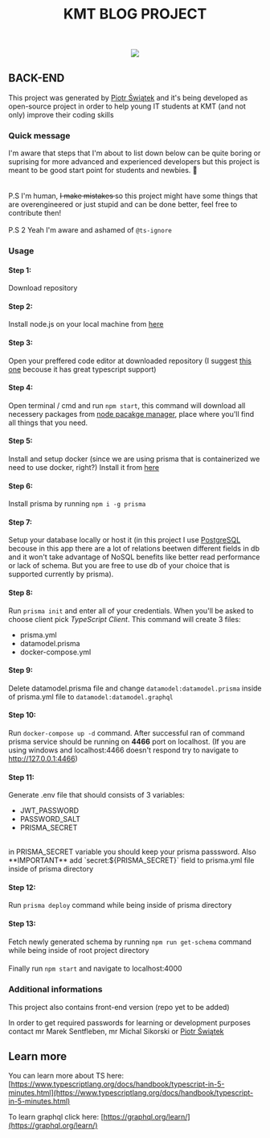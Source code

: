 <h1 align="center"> <strong> KMT BLOG PROJECT </strong> </h1>

<br />
<br />
<div align="center"><img src="https://imgur.com/1MfnLVl.png" /></div>

## BACK-END

This project was generated by [Piotr Świątek](https://github.com/piotrek12101999) and
it's being developed as open-source project in order to help young IT students at KMT (and not only)
improve their coding skills

### Quick message

I'm aware that steps that I'm about to list down below can be quite boring or suprising for more advanced and experienced developers but this project is meant to be good start point for students and newbies. :information_desk_person:	
<br />
<br />
P.S I'm human, <strike> I make mistakes </strike> so this project might have some things that are overengineered or just stupid and can be done better, feel free to contribute then!
<br />
<br />
P.S 2 Yeah I'm aware and ashamed of `@ts-ignore`

### Usage

#### Step 1:
Download repository

#### Step 2:
Install node.js on your local machine from [here](https://nodejs.org/en/download/)

#### Step 3:
Open your preffered code editor at downloaded repository (I suggest [this one](https://code.visualstudio.com/) becouse it has great typescript support)

#### Step 4:
Open terminal / cmd and run `npm start`, this command will download all necessery packages from [node pacakge manager](https://www.npmjs.com/), place where you'll find all things that you need.

#### Step 5:
Install and setup docker (since we are using prisma that is containerized we need to use docker, right?) Install it from [here](https://www.docker.com/products/docker-desktop)

#### Step 6:
Install prisma by running `npm i -g prisma`

#### Step 7:
Setup your database locally or host it (in this project I use [PostgreSQL](https://www.postgresql.org/) becouse in this app there are a lot of relations beetwen different fields in db and it won't take advantage of NoSQL benefits like better read performance or lack of schema. But you are free to use db of your choice that is supported currently by prisma).

#### Step 8:
Run `prisma init` and enter all of your credentials. When you'll be asked to choose client pick *TypeScript Client*. This command will create 3 files:
* prisma.yml
* datamodel.prisma
* docker-compose.yml

#### Step 9:
Delete datamodel.prisma file and change `datamodel:datamodel.prisma` inside of prisma.yml file to `datamodel:datamodel.graphql`

#### Step 10:
Run `docker-compose up -d` command. After successful ran of command prisma service should be running on **4466** port on localhost. (If you are using windows and localhost:4466 doesn't respond try to navigate to http://127.0.0.1:4466)

#### Step 11:
Generate .env file that should consists of 3 variables:
* JWT_PASSWORD
* PASSWORD_SALT
* PRISMA_SECRET
<br />
in PRISMA_SECRET variable you should keep your prisma passsword. Also **IMPORTANT** add `secret:${PRISMA_SECRET}` field to prisma.yml file inside of prisma directory

#### Step 12:
Run `prisma deploy` command while being inside of prisma directory

#### Step 13:
Fetch newly generated schema by running `npm run get-schema` command while being inside of root project directory

####
Finally run `npm start` and navigate to localhost:4000


### Additional informations

This project also contains front-end version (repo yet to be added)

In order to get required passwords for learning or development purposes contact mr Marek Sentfleben, mr Michal Sikorski or [Piotr Świątek](https://github.com/piotrek12101999)

## Learn more

You can learn more about TS here: [https://www.typescriptlang.org/docs/handbook/typescript-in-5-minutes.html](https://www.typescriptlang.org/docs/handbook/typescript-in-5-minutes.html)

To learn graphql click here: [https://graphql.org/learn/](https://graphql.org/learn/)
